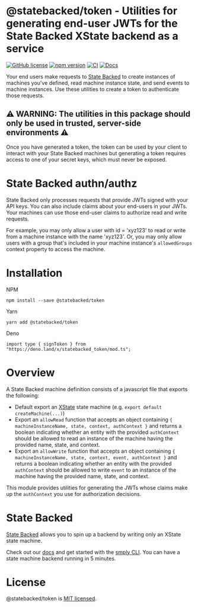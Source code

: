 # @statebacked/token - Utilities for generating end-user JWTs for the State Backed XState backend as a service
[![GitHub license](https://img.shields.io/badge/license-MIT-blue.svg)](https://github.com/statebacked/token/blob/main/LICENSE) [![npm version](https://img.shields.io/npm/v/@statebacked/token.svg?style=flat)](https://www.npmjs.com/package/@statebacked/token) [![CI](https://github.com/statebacked/token/actions/workflows/ci.yaml/badge.svg)](https://github.com/statebacked/token/actions/workflows/ci.yaml) [![Docs](https://img.shields.io/badge/docs-token-blue)](https://statebacked.github.io/token/)

Your end users make requests to [State Backed](https://statebacked.dev) to create instances of machines you've defined, read machine instance state, and send events to machine instances.
Use these utilities to create a token to authenticate those requests.

## :warning: WARNING: The utilities in this package should only be used in trusted, server-side environments :warning:

Once you have generated a token, the token can be used by your client to interact with your State Backed machines but generating a token requires access to one of your secret keys, which must never be exposed.

# State Backed authn/authz

State Backed only processes requests that provide JWTs signed with your API keys.
You can also include claims about your end-users in your JWTs.
Your machines can use those end-user claims to authorize read and write requests.

For example, you may only allow a user with id = 'xyz123' to read or write from a machine instance with the name 'xyz123'.
Or, you may only allow users with a group that's included in your machine instance's `allowedGroups` context property to access the machine.

# Installation

NPM
```
npm install --save @statebacked/token
```

Yarn
```
yarn add @statebacked/token
```

Deno
```
import type { signToken } from "https://deno.land/x/statebacked_token/mod.ts";
```

# Overview

A State Backed machine definition consists of a javascript file that exports the following:
- Default export an [XState](https://xstate.js.org/docs/) state machine (e.g. `export default createMachine(...)`)
- Export an `allowRead` function that accepts an object containing `{ machineInstanceName, state, context, authContext }` and returns a boolean indicating whether an entity with the provided `authContext` should be allowed to read an instance of the machine having the provided name, state, and context.
- Export an `allowWrite` function that accepts an object containing `{ machineInstanceName, state, context, event, authContext }` and returns a boolean indicating whether an entity with the provided `authContext` should be allowed to write `event` to an instance of the machine having the provided name, state, and context.

This module provides utilities for generating the JWTs whose claims make up the `authContext` you use for authorization decisions.

# State Backed

[State Backed](https://statebacked.dev) allows you to spin up a backend by writing only an XState state machine.

Check out our [docs](https://docs.statebacked.dev) and get started with the [smply CLI](https://github.com/statebacked/smply). You can have a state machine backend running in 5 minutes.

# License

@statebacked/token is [MIT licensed](https://github.com/statebacked/token/blob/main/LICENSE).
